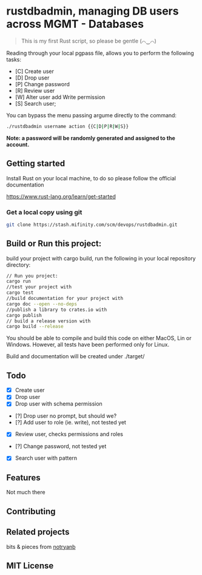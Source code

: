 # rustdbadmin, managing DB users across MGMT - Databases
> This is my first Rust script, so please be gentle (⌒‿⌒)

Reading through your local pgpass file, allows you to perform the following tasks:
- [C] Create user
- [D] Drop user
- [P] Change password
- [R] Review user
- [W] Alter user add Write permission
- [S] Search user;

You can bypass the menu passing argume directly to the command:

```bash
./rustdbadmin username action {{C|D|P|R|W|S}}
```

**Note: a password will be randomly generated and assigned to the account.**

## Getting started

Install Rust on your local machine, to do so please follow the official documentation

https://www.rust-lang.org/learn/get-started


### Get a local copy using git

```bash
git clone https://stash.mifinity.com/scm/devops/rustdbadmin.git
```

## Build or Run this project:

build your project with cargo build, run the following in your local repository directory:
```bash
// Run you project:
cargo run
//test your project with
cargo test
//build documentation for your project with
cargo doc --open --no-deps
//publish a library to crates.io with
cargo publish
// build a release version with
cargo build --release
```

You should be able to compile and build this code on either MacOS, Lin or Windows.
However, all tests have been performed only for Linux.

Build and documentation will be created under ./target/

## Todo
- [x] Create user
- [x] Drop user
- [x] Drop user with schema permission
- [?] Drop user no prompt, but should we?
- [?] Add user to role (ie. write), not tested yet
- [x] Review user, checks permissions and roles
- [?] Change password, not tested yet
- [x] Search user with pattern

## Features

Not much there

## Contributing


## Related projects

bits & pieces from [notryanb](https://github.com/notryanb/psql_connect/blob/master/src/main.rs)

## MIT License

